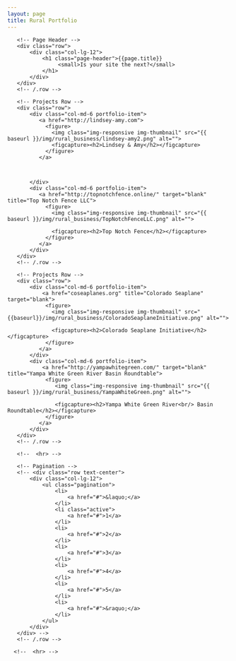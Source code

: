 ```yaml
---
layout: page
title: Rural Portfolio
---
```

<!-- Page Content -->
   <div class="container">

       <!-- Page Header -->
       <div class="row">
           <div class="col-lg-12">
               <h1 class="page-header">{{page.title}}
                    <small>Is your site the next?</small>
               </h1>
           </div>
       </div>
       <!-- /.row -->

       <!-- Projects Row -->
       <div class="row">
           <div class="col-md-6 portfolio-item">
              <a href="http://lindsey-amy.com">
                <figure>
                  <img class="img-responsive img-thumbnail" src="{{ baseurl }}/img/rural_business/lindsey-amy2.png" alt="">
                  <figcapture><h2>Lindsey & Amy</h2></figcapture>
                </figure>
              </a>



           </div>
           <div class="col-md-6 portfolio-item">
              <a href="http://topnotchfence.online/" target="blank" title="Top Notch Fence LLC">
                <figure>                  
                  <img class="img-responsive img-thumbnail" src="{{ baseurl }}/img/rural_business/TopNotchFenceLLC.png" alt="">

                  <figcapture><h2>Top Notch Fence</h2></figcapture>
                </figure>
              </a>
           </div>
       </div>
       <!-- /.row -->

       <!-- Projects Row -->
       <div class="row">
           <div class="col-md-6 portfolio-item">
               <a href="coseaplanes.org" title="Colorado Seaplane" target="blank">
                <figure>
                  <img class="img-responsive img-thumbnail" src="{{baseurl}}/img/rural_business/ColoradoSeaplaneInitiative.png" alt="">

                  <figcapture><h2>Colorado Seaplane Initiative</h2></figcapture>
                </figure>
              </a>
           </div>
           <div class="col-md-6 portfolio-item">
               <a href="http://yampawhitegreen.com/" target="blank" title="Yampa White Green River Basin Roundtable">
                <figure>
                   <img class="img-responsive img-thumbnail" src="{{ baseurl }}/img/rural_business/YampaWhiteGreen.png" alt="">

                   <figcapture><h2>Yampa White Green River<br/> Basin Roundtable</h2></figcapture>
                </figure>
              </a>
           </div>
       </div>
       <!-- /.row -->

       <!--  <hr> -->

       <!-- Pagination -->
       <!-- <div class="row text-center">
           <div class="col-lg-12">
               <ul class="pagination">
                   <li>
                       <a href="#">&laquo;</a>
                   </li>
                   <li class="active">
                       <a href="#">1</a>
                   </li>
                   <li>
                       <a href="#">2</a>
                   </li>
                   <li>
                       <a href="#">3</a>
                   </li>
                   <li>
                       <a href="#">4</a>
                   </li>
                   <li>
                       <a href="#">5</a>
                   </li>
                   <li>
                       <a href="#">&raquo;</a>
                   </li>
               </ul>
           </div>
       </div> -->
       <!-- /.row -->

      <!--  <hr> -->

   </div>
   <!-- /.container -->
